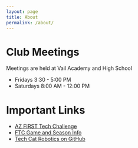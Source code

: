 ```yaml
---
layout: page
title: About
permalink: /about/
---
```


# Club Meetings
Meetings are held at Vail Academy and High School
- Fridays 3:30 - 5:00 PM
- Saturdays 8:00 AM - 12:00 PM

# Important Links
- [AZ FIRST Tech Challenge](http://aznmfirsttechchallenge.blogspot.com/)
- [FTC Game and Season Info](https://www.firstinspires.org/robotics/ftc/game-and-season)
- [Tech Cat Robotics on GitHub](https://github.com/TechCatRobotics)
